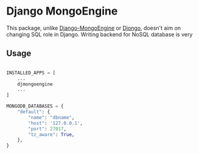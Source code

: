 # Django MongoEngine

This package, unlike [Django-MongoEngine](https://github.com/MongoEngine/django-mongoengine) or [Djongo](https://github.com/nesdis/djongo/), doesn't aim on changing SQL role in Django. Writing backend for NoSQL database is very


## Usage

```python

INSTALLED_APPS = [
    ...
    djmongoengine
    ...
]

MONGODB_DATABASES = {
    "default": {
        "name": "dbname",
        "host": '127.0.0.1',
        "port": 27017,
        "tz_aware": True,
    },
}


```